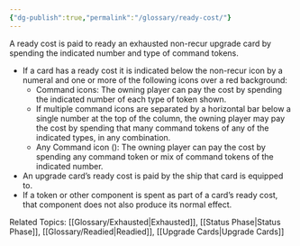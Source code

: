 ```yaml
---
{"dg-publish":true,"permalink":"/glossary/ready-cost/"}
---
```


A ready cost is paid to ready an exhausted non-recur upgrade card by spending the indicated number and type of command tokens.
- If a card has a ready cost it is indicated below the non-recur icon by a numeral and one or more of the following icons over a red background:
    - Command icons: The owning player can pay the cost by spending the indicated number of each type of token shown.
    - If multiple command icons are separated by a horizontal bar below a single number at the top of the column, the owning player may pay the cost by spending that many command tokens of any of the indicated types, in any combination.
    - Any Command icon (): The owning player can pay the cost by spending any command token or mix of command tokens of the indicated number.
- An upgrade card’s ready cost is paid by the ship that card is equipped to.
- If a token or other component is spent as part of a card’s ready cost, that component does not also produce its normal effect.

Related Topics: [[Glossary/Exhausted\|Exhausted]], [[Status Phase\|Status Phase]], [[Glossary/Readied\|Readied]], [[Upgrade Cards\|Upgrade Cards]]
